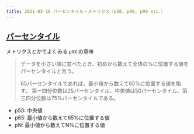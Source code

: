 ```yaml
---
title: 2021-03-16 パーセンタイル・メトリクス（p50, p90, p99 etc.）
---
```


## [パーセンタイル](https://bellcurve.jp/statistics/glossary/1388.html)

メトリクスとかでよくみる `pXX` の意味

> データを小さい順に並べたとき、初めから数えて全体の%に位置する値をパーセンタイルと言う。
>
> 65パーセンタイルであれば、最小値から数えて65%に位置する値を指す。
> 第一四分位数は25パーセンタイル、中央値は50パーセンタイル、第三四分位数は75%パーセンタイルである。

- p50: 中央値
- p65: 最小値から数えて65%に位置する値
- pN: 最小値から数えてN%に位置する値
